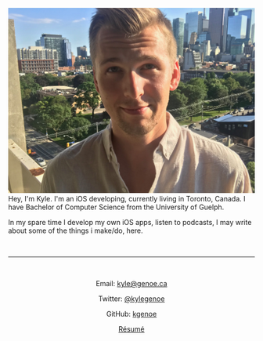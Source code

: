 ![profile picture](../images/me.jpg) Hey, I'm Kyle. I'm an iOS developing, currently living in Toronto, Canada. I have Bachelor of Computer Science from the University of Guelph.

In my spare time I develop my own iOS apps, listen to podcasts, I may write about some of the things i make/do, here.

<br>

---

<br>
<center>

Email: [kyle@genoe.ca](mailto:kyle@genoe.ca)  

Twitter: [@kylegenoe](https://twitter.com/KyleGenoe)  

GitHub: [kgenoe](https://github.com/kgenoe)  

[Résumé](resumelinkhere)  

</center>